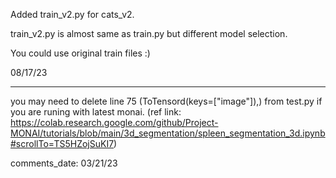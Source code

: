 Added train_v2.py for cats_v2. 

train_v2.py is almost same as train.py but different model selection. 

You could use original train files :)

08/17/23

------------------------------------------------------------

you may need to delete line 75 (ToTensord(keys=["image"]),) from test.py if you are runing with latest monai. (ref link: https://colab.research.google.com/github/Project-MONAI/tutorials/blob/main/3d_segmentation/spleen_segmentation_3d.ipynb#scrollTo=TS5HZojSuKI7)



comments_date: 03/21/23	
